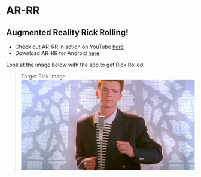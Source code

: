 # AR-RR
## Augmented Reality Rick Rolling!

- Check out AR-RR in action on YouTube [here](https://www.youtube.com/watch?v=wNbb3LDrM-0)
- Download AR-RR for Android [here](https://github.com/virejdasani/AR-RR/releases/tag/v1.0)

Look at the image below with the app to get Rick Rolled!
> Target Rick Image                    
![AR-RR](https://github.com/virejdasani/AR-RR/blob/master/Assets/RickRollAssets/RickRollImg.jpeg)              
